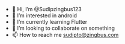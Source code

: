 - 👋 Hi, I’m @Sudipzingbus123
- 👀 I’m interested in android
- 🌱 I’m currently learning Flutter
- 💞️ I’m looking to collaborate on something
- 📫 How to reach me sudipto@zingbus.com

<!---
Sudipzingbus123/Sudipzingbus123 is a ✨ special ✨ repository because its `README.md` (this file) appears on your GitHub profile.
You can click the Preview link to take a look at your changes.
--->
